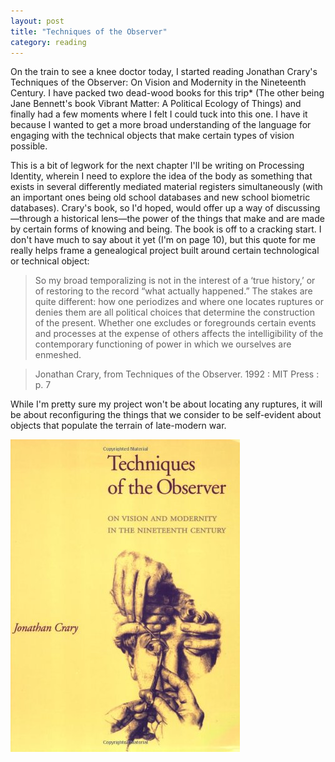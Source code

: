 ```yaml
---
layout: post
title: "Techniques of the Observer"
category: reading
---
```



On the train to see a knee doctor today, I started reading Jonathan Crary's Techniques of the Observer: On Vision and Modernity in the Nineteenth Century. I have packed two dead-wood books for this trip* (The other being Jane Bennett's book Vibrant Matter: A Political Ecology of Things) and finally had a few moments where I felt I could tuck into this one. I have it because I wanted to get a more broad understanding of the language for engaging with the technical objects that make certain types of vision possible.

This is a bit of legwork for the next chapter I'll be writing on Processing Identity, wherein I need to explore the idea of the body as something that exists in several differently mediated material registers simultaneously (with an important ones being old school databases and new school biometric databases). Crary's book, so I'd hoped, would offer up a way of discussing—through a historical lens—the power of the things that make and are made by certain forms of knowing and being. The book is off to a cracking start. I don't have much to say about it yet (I'm on page 10), but this quote for me really helps frame a genealogical project built around certain technological or technical object:

> So my broad temporalizing is not in the interest of a ‘true history,’ or of restoring to the record “what actually happened.” The stakes are quite different: how one periodizes and where one locates ruptures or denies them are all political choices that determine the construction of the present. Whether one excludes or foregrounds certain events and processes at the expense of others affects the intelligibility of the contemporary functioning of power in which we ourselves are enmeshed.

> Jonathan Crary, from Techniques of the Observer. 1992 : MIT Press : p. 7

While I'm pretty sure my project won't be about locating any ruptures, it will be about reconfiguring the things that we consider to be self-evident about objects that populate the terrain of late-modern war.

![crary](../img/crary.jpg)
